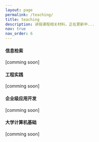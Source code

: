 ```yaml
---
layout: page
permalink: /teaching/
title: teaching
description: 讲授课程相关材料，正在更新中...
nav: true
nav_order: 6
---
```

#### 信息检索
[comming soon]

#### 工程实践
[comming soon]

#### 企业级应用开发
[comming soon]

#### 大学计算机基础 
[comming soon]



